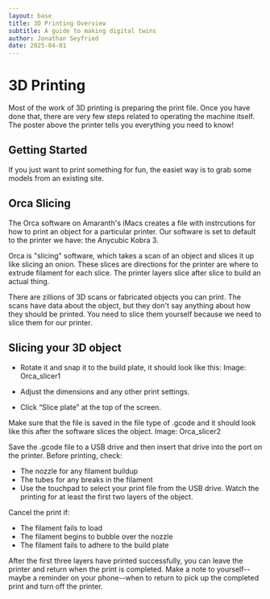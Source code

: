 ```yaml
---
layout: base
title: 3D Printing Overview
subtitle: A guide to making digital twins
author: Jonathan Seyfried
date: 2025-04-01
---
```


# 3D Printing 
Most of the work of 3D printing is preparing the print file. Once you have done that, there are very few steps related to operating the machine itself. The poster above the printer tells you everything you need to know!

## Getting Started
If you just want to print something for fun, the easiet way is to grab some models from an existing site.

## Orca Slicing
The Orca software on Amaranth's iMacs creates a file with instrcutions for how to print an object for a particular printer. Our software is set to default to the printer we have: the Anycubic Kobra 3. 

Orca is "slicing" software, which takes a scan of an object and slices it up like slicing an onion. These slices are directions for the printer are where to extrude filament for each slice. The printer layers slice after slice to build an actual thing.

There are zillions of 3D scans or fabricated objects you can print. The scans have data about the object, but they don't say anything about how they should be printed. You need to slice them yourself because we need to slice them for our printer.


## Slicing your 3D object
- Rotate it and snap it to the build plate, it should look like this:
Image: Orca_slicer1

- Adjust the dimensions and any other print settings. 
- Click “Slice plate” at the top of the screen.

Make sure that the file is saved in the file type of .gcode and it should look like this after the software slices the object. 
Image: Orca_slicer2

Save the .gcode file to a USB drive and then insert that drive into the port on the printer. 
Before printing, check:
- The nozzle for any filament buildup
- The tubes for any breaks in the filament
- Use the touchpad to select your print file from the USB drive. Watch the printing for at least the first two layers of the object. 

Cancel the print if:
- The filament fails to load
- The filament begins to bubble over the nozzle
- The filament fails to adhere to the build plate

After the first three layers have printed successfully, you can leave the printer and return when the print is completed. Make a note to yourself--maybe a reminder on your phone--when to return to pick up the completed print and turn off the printer.

